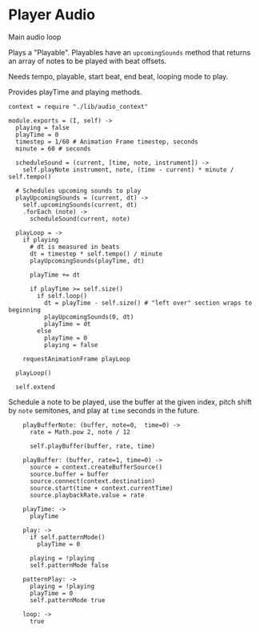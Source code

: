 Player Audio
============

Main audio loop

Plays a "Playable". Playables have an `upcomingSounds` method that returns an
array of notes to be played with beat offsets.

Needs tempo, playable, start beat, end beat, looping mode to play.

Provides playTime and playing methods.

    context = require "./lib/audio_context"

    module.exports = (I, self) ->
      playing = false
      playTime = 0
      timestep = 1/60 # Animation Frame timestep, seconds
      minute = 60 # seconds
      
      scheduleSound = (current, [time, note, instrument]) ->
        self.playNote instrument, note, (time - current) * minute / self.tempo()

      # Schedules upcoming sounds to play
      playUpcomingSounds = (current, dt) ->
        self.upcomingSounds(current, dt)
        .forEach (note) ->
          scheduleSound(current, note)

      playLoop = ->
        if playing
          # dt is measured in beats
          dt = timestep * self.tempo() / minute
          playUpcomingSounds(playTime, dt)

          playTime += dt

          if playTime >= self.size()
            if self.loop()
              dt = playTime - self.size() # "left over" section wraps to beginning
              playUpcomingSounds(0, dt)
              playTime = dt
            else
              playTime = 0
              playing = false

        requestAnimationFrame playLoop

      playLoop()

      self.extend

Schedule a note to be played, use the buffer at the given index, pitch shift by
`note` semitones, and play at `time` seconds in the future.

        playBufferNote: (buffer, note=0,  time=0) ->
          rate = Math.pow 2, note / 12

          self.playBuffer(buffer, rate, time)

        playBuffer: (buffer, rate=1, time=0) ->
          source = context.createBufferSource()
          source.buffer = buffer
          source.connect(context.destination)
          source.start(time + context.currentTime)
          source.playbackRate.value = rate

        playTime: ->
          playTime

        play: ->
          if self.patternMode()
            playTime = 0

          playing = !playing
          self.patternMode false

        patternPlay: ->
          playing = !playing
          playTime = 0
          self.patternMode true

        loop: ->
          true
